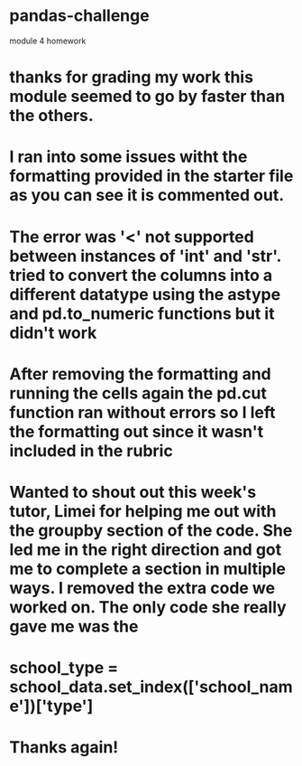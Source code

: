 # pandas-challenge
module 4 homework
# thanks for grading my work this module seemed to go by faster than the others. 
# I ran into some issues witht the formatting provided in the starter file as you can see it is commented out. 
# The error was '<' not supported between instances of 'int' and 'str'. tried to convert the columns into a different datatype using the astype and pd.to_numeric functions but it didn't work
# After removing the formatting and running the cells again the pd.cut function ran without errors so I left the formatting out since it wasn't included in the rubric
# Wanted to shout out this week's tutor, Limei for helping me out with the groupby section of the code. She led me in the right direction and got me to complete a section in multiple ways. I removed the extra code we worked on. The only code she really gave me was the 
# school_type = school_data.set_index(['school_name'])['type'] 
# Thanks again!